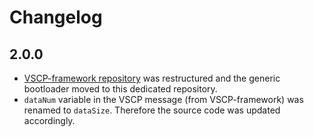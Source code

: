 # Changelog

## 2.0.0

  * [VSCP-framework repository](https://github.com/BlueAndi/vscp-framework) was restructured and the generic bootloader moved to this dedicated repository.
  * ```dataNum``` variable in the VSCP message (from VSCP-framework) was renamed to ```dataSize```. Therefore the source code was updated accordingly.
